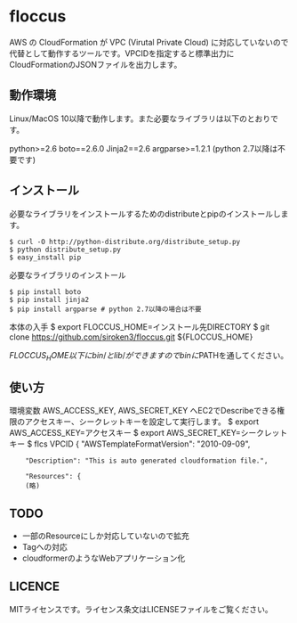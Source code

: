 # floccus

AWS の CloudFormation が VPC (Virutal Private Cloud) に対応していないので代替として動作するツールです。VPCIDを指定すると標準出力にCloudFormationのJSONファイルを出力します。

## 動作環境
Linux/MacOS 10以降で動作します。また必要なライブラリは以下のとおりです。

python>=2.6
boto==2.6.0
Jinja2==2.6
argparse>=1.2.1 (python 2.7以降は不要です)

## インストール

必要なライブラリをインストールするためのdistributeとpipのインストールします。

    $ curl -O http://python-distribute.org/distribute_setup.py
    $ python distribute_setup.py
    $ easy_install pip

必要なライブラリのインストール

    $ pip install boto
    $ pip install jinja2
    $ pip install argparse # python 2.7以降の場合は不要

本体の入手
    $ export FLOCCUS_HOME=インストール先DIRECTORY
    $ git clone https://github.com/siroken3/floccus.git ${FLOCCUS_HOME}

${FLOCCUS_HOME} 以下に bin/ と lib/ ができますので binに$PATHを通してください。

## 使い方

環境変数 AWS_ACCESS_KEY, AWS_SECRET_KEY へEC2でDescribeできる権限のアクセスキー、シークレットキーを設定して実行します。
    $ export AWS_ACCESS_KEY=アクセスキー
    $ export AWS_SECRET_KEY=シークレットキー
    $ flcs VPCID
    {
        "AWSTemplateFormatVersion": "2010-09-09",
        
        "Description": "This is auto generated cloudformation file.",
        
        "Resources": {
        (略)


## TODO
* 一部のResourceにしか対応していないので拡充
* Tagへの対応
* cloudformerのようなWebアプリケーション化

## LICENCE
MITライセンスです。ライセンス条文はLICENSEファイルをご覧ください。
